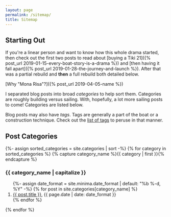 ```yaml
---
layout: page
permalink: /sitemap/
title: Sitemap
---
```


## Starting Out

If you're a linear person and want to know how this whole drama started, then check out the first two posts to read about [buying a Tiki 21]({% post_url 2019-01-15-every-boat-story-is-a-drama %}) and [then having it fall apart]({% post_url 2019-01-28-the-journey-and-launch %}). After that was a partial rebuild and **then** a full rebuild both detailed below.

[Why "Mona Risa"?]({% post_url 2019-04-05-name %})

I separated blog posts into broad *categories* to help sort them. Categories are roughly building versus sailing. With, hopefully, a lot more sailing posts to come! Categories are listed below.

Blog posts may also have *tags*. Tags are generally a part of the boat or a construction technique. Check out the [list of tags](/tags) to peruse in that manner.

## Post Categories

{%- assign sorted_categories = site.categories | sort -%}
{% for category in sorted_categories %}
  {% capture category_name %}{{ category | first }}{% endcapture %}
  <a name="{{ category_name }}"></a>
  <h3>{{ category_name | capitalize }}</h3>
  <ol>
    {%- assign date_format = site.minima.date_format | default: "%b %-d, %Y" -%}
    {% for post in site.categories[category_name] %}
      <li><a href="{{ post.url }}">{{ post.title }}</a>, {{ page.date | date: date_format }}</li>
    {% endfor %}
  </ol>
{% endfor %}
